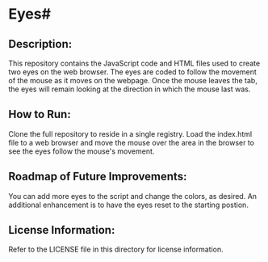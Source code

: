 # Eyes#

## Description: 
This repository contains the JavaScript code and HTML files used to create two eyes on the web browser. The eyes are coded to follow the movement of the mouse as it moves on the webpage. Once the mouse leaves the tab, the eyes will remain looking at the direction in which the mouse last was.

## How to Run:
Clone the full repository to reside in a single registry. Load the index.html file to a web browser and move the mouse over the area in the browser to see the eyes follow the mouse's movement. 

## Roadmap of Future Improvements: 
You can add more eyes to the script and change the colors, as desired. An additional enhancement is to have the eyes reset to the starting postion.

## License Information: 
Refer to the LICENSE file in this directory for license information.
